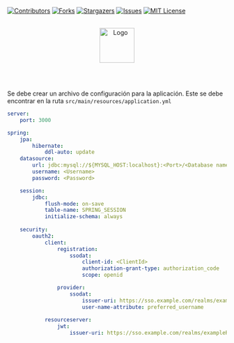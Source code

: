 <a name="readme-top"></a>

[![Contributors][contributors-shield]][contributors-url]
[![Forks][forks-shield]][forks-url]
[![Stargazers][stars-shield]][stars-url]
[![Issues][issues-shield]][issues-url]
[![MIT License][license-shield]][license-url]



<!-- PROJECT LOGO -->
<br />
<div align="center">
  <a href="https://github.com/ISST-2023/identiDAT">
    <img src="https://i.imgur.com/0JZNpkc.png" alt="Logo" width="" height="80">
  </a>
</div>


<br><br>

Se debe crear un archivo de configuración para la aplicación. Este se debe encontrar en la ruta `src/main/resources/application.yml`
```yml
server:
    port: 3000

spring:
    jpa:
        hibernate:
            ddl-auto: update
    datasource:
        url: jdbc:mysql://${MYSQL_HOST:localhost}:<Port>/<Database name>
        username: <Username>
        password: <Password>

    session:
        jdbc:
            flush-mode: on-save
            table-name: SPRING_SESSION
            initialize-schema: always
    
    security:
        oauth2:
            client:
                registration:
                    ssodat:
                        client-id: <ClientId>
                        authorization-grant-type: authorization_code
                        scope: openid

                provider:
                    ssodat:
                        issuer-uri: https://sso.example.com/realms/exampleRealm
                        user-name-attribute: preferred_username
        
            resourceserver:
                jwt:
                    issuer-uri: https://sso.example.com/realms/exampleRealm
```









<!-- MARKDOWN LINKS & IMAGES -->
[contributors-shield]: https://img.shields.io/github/contributors/ISST-2023/identiDAT.svg?style=for-the-badge
[contributors-url]: https://github.com/ISST-2023/identiDAT/graphs/contributors
[forks-shield]: https://img.shields.io/github/forks/ISST-2023/identiDAT.svg?style=for-the-badge
[forks-url]: https://github.com/ISST-2023/identiDAT/network/members
[stars-shield]: https://img.shields.io/github/stars/ISST-2023/identiDAT.svg?style=for-the-badge
[stars-url]: https://github.com/ISST-2023/identiDAT/stargazers
[issues-shield]: https://img.shields.io/github/issues/ISST-2023/identiDAT.svg?style=for-the-badge
[issues-url]: https://github.com/ISST-2023/identiDAT/issues
[license-shield]: https://img.shields.io/github/license/ISST-2023/identiDAT.svg?style=for-the-badge
[license-url]: https://github.com/ISST-2023/identiDAT/blob/master/LICENSE.txt

